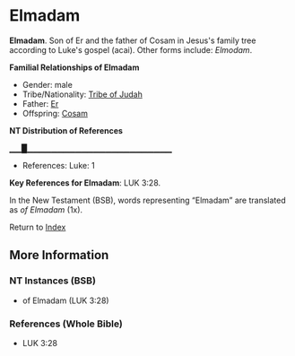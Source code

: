 # Elmadam
**Elmadam**. 
Son of Er and the father of Cosam in Jesus's family tree according to Luke's gospel (acai). 
Other forms include: 
*Elmodam*. 




**Familial Relationships of Elmadam**


* Gender: male
* Tribe/Nationality: [Tribe of Judah](../../../groups/md/acai/Judah.md)
* Father: [Er](Er.md)
* Offspring: [Cosam](Cosam.md)


**NT Distribution of References**

▁▁█▁▁▁▁▁▁▁▁▁▁▁▁▁▁▁▁▁▁▁▁▁▁▁▁
* References: Luke: 1



**Key References for Elmadam**: 
LUK 3:28. 




In the New Testament (BSB), words representing “Elmadam” are translated as 
*of Elmadam* (1x). 


Return to [Index](00-Index.md)

## More Information

### NT Instances (BSB)

* of Elmadam (LUK 3:28)



### References (Whole Bible)

* LUK 3:28



